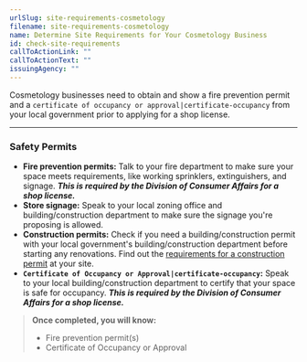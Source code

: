 ```yaml
---
urlSlug: site-requirements-cosmetology
filename: site-requirements-cosmetology
name: Determine Site Requirements for Your Cosmetology Business
id: check-site-requirements
callToActionLink: ""
callToActionText: ""
issuingAgency: ""
---
```


Cosmetology businesses need to obtain and show a fire prevention permit and a `certificate of occupancy or approval|certificate-occupancy` from your local government prior to applying for a shop license.

---

### Safety Permits

- **Fire prevention permits:** Talk to your fire department to make sure your space meets requirements, like working sprinklers, extinguishers, and signage. **_This is required by the Division of Consumer Affairs for a shop license._**
- **Store signage:** Speak to your local zoning office and building/construction department to make sure the signage you're proposing is allowed.
- **Construction permits:** Check if you need a building/construction permit with your local government's building/construction department before starting any renovations. Find out the [requirements for a construction permit](https://business.nj.gov/pages/building-permits-and-inspections) at your site.
- **`Certificate of Occupancy or Approval|certificate-occupancy`:** Speak to your local building/construction department to certify that your space is safe for occupancy. **_This is required by the Division of Consumer Affairs for a shop license._**

> **Once completed, you will know:**
>
> - Fire prevention permit(s)
> - Certificate of Occupancy or Approval